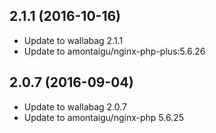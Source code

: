 
## 2.1.1 (2016-10-16)
- Update to wallabag 2.1.1
- Update to amontaigu/nginx-php-plus:5.6.26

## 2.0.7 (2016-09-04)
- Update to wallabag 2.0.7
- Update to amontaigu/nginx-php 5.6.25
